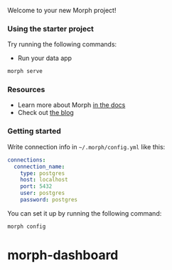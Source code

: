 Welcome to your new Morph project!

### Using the starter project

Try running the following commands:

- Run your data app

```bash
morph serve
```

### Resources
- Learn more about Morph [in the docs](https://docs.morph-data.io)
- Check out [the blog](https://www.morph-data.io/blogs)

### Getting started

Write connection info in `~/.morph/config.yml` like this:

```yml
connections:
  connection_name:
    type: postgres
    host: localhost
    port: 5432
    user: postgres
    password: postgres
```

You can set it up by running the following command:

```bash
morph config
```
# morph-dashboard
